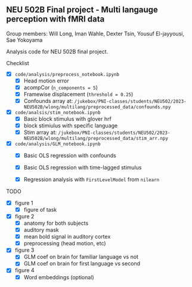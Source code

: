 ## NEU 502B Final project - Multi langauge perception with fMRI data

Group members: Will Long, Iman Wahle, Dexter Tsin, Yousuf El-jayyousi, Sae Yokoyama

Analysis code for NEU 502B final project.

Checklist 
- [x] `code/analysis/preprocess_notebook.ipynb`
    - [x] Head motion error
    - [x] acompCor (`n_components = 5`)
    - [x] Framewise displacement (`threshold = 0.25`)
    - [x] Confounds array at: `/jukebox/PNI-classes/students/NEU502/2023-NEU502B/wlong/multilang/preprocessed_data/confounds.npy`

- [x] `code/analsis/stim_notebook.ipynb`
    - [x] Basic block stimulus with glover hrf
    - [x] block stimiulus with specific language
    - [x] Stim array at: `/jukebox/PNI-classes/students/NEU502/2023-NEU502B/wlong/multilang/preprocessed_data/stim_arr.npy`

- [x] `code/analysis/GLM_notebook.ipynb`
    - [x] Basic OLS regression with confounds
    - [x] Basic OLS regression with time-lagged stimulus
    - [x] Regression analysis with `FirstLevelModel` from `nilearn`
    
    
TODO

- [x] figure 1
    - [x] figure of task
    
- [x] figure 2
    - [x] anatomy for both subjects
    - [x] auditory mask
    - [x] mean bold signal in auditory cortex
    - [x] preprocessing (head motion, etc)

- [x] figure 3
    - [x] GLM coef on brain for familiar language vs not
    - [x] GLM coef on brain for first language vs second
    
- [x] figure 4
    - [x] Word embeddings (optional)
